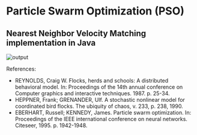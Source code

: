 # Particle Swarm Optimization (PSO)
## Nearest Neighbor Velocity Matching implementation in Java

![output](https://github.com/marcelovca90-inatel/C210/raw/master/pso-nearest-neighbor-python/output.png)

References:

- REYNOLDS, Craig W. Flocks, herds and schools: A distributed behavioral model. In: Proceedings of the 14th annual conference on Computer graphics and interactive techniques. 1987. p. 25-34.
- HEPPNER, Frank; GRENANDER, Ulf. A stochastic nonlinear model for coordinated bird flocks. The ubiquity of chaos, v. 233, p. 238, 1990.
- EBERHART, Russell; KENNEDY, James. Particle swarm optimization. In: Proceedings of the IEEE international conference on neural networks. Citeseer, 1995. p. 1942-1948.
